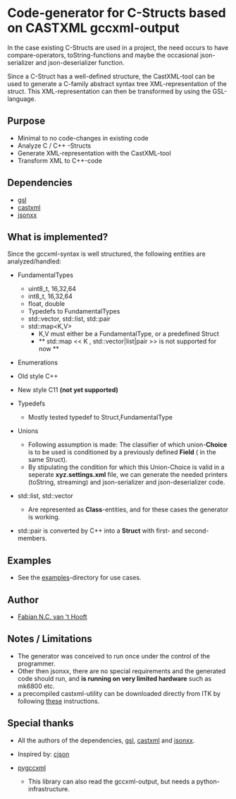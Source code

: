 # Code-generator for C-Structs based on CASTXML gccxml-output

In the case existing C-Structs are used in a project, the need occurs to
have compare-operators, toString-functions and maybe the occasional
json-serializer and json-deserializer function.

Since a C-Struct has a well-defined structure, the CastXML-tool can be used to
generate a C-family abstract syntax tree XML-representation of the struct.
This XML-representation can then be transformed by using the GSL-language.

## Purpose
 - Minimal to no code-changes in existing code
 - Analyze C / C++ -Structs
 - Generate XML-representation with the CastXML-tool
 - Transform XML to C++-code

## Dependencies
 - [gsl](https://github.com/fnchooft/gsl)
 - [castxml](https://github.com/fnchooft/CastXML)
 - [jsonxx](https://github.com/fnchooft/jsonxx)

## What is implemented?
Since the gccxml-syntax is well structured, the following entities are analyzed/handled:

 - FundamentalTypes
   - uint8_t, 16,32,64
   - int8_t, 16,32,64
   - float, double
   - Typedefs to FundamentalTypes
   - std::vector, std::list, std::pair
   - std::map<K,V>
     - K,V must either be a FundamentalType, or a predefined Struct
     - ** std::map  << K , std::vector|list|pair  >> is not supported for now **

 - Enumerations
  - Old style C++
  - New style C11 **(not yet supported)**

- Typedefs
  - Mostly tested typedef to Struct,FundamentalType


- Unions
  - Following assumption is made: The classifier of which union-**Choice** is to be used is conditioned by a previously defined **Field** ( in the same Struct).
  - By stipulating the condition for which this Union-Choice is valid in a seperate **xyz.settings.xml** file, we can generate the needed printers (toString, streaming) and json-serializer and json-deserializer code.

 - std::list, std::vector
   - Are represented as **Class**-entities, and for these cases the generator is working.
 - std::pair is converted by C++ into a **Struct** with first- and second-members.

## Examples
  - See the [examples](examples)-directory for use cases.  

## Author
 - [Fabian N.C. van 't Hooft](fnchooft@gmail.com)

## Notes / Limitations
 - The generator was conceived to run once under the control of the programmer.
 - Other then jsonxx, there are no special requirements and the generated code should run, and **is running on very limited hardware** such as mk6800 etc.
 - a precompiled castxml-utility can be downloaded directly from ITK by following [these](http://pygccxml.readthedocs.io/en/develop/install.html) instructions.


## Special thanks
 - All the authors of the dependencies,  [gsl](https://github.com/fnchooft/gsl), [castxml](https://github.com/fnchooft/CastXML)
 and [jsonxx](https://github.com/fnchooft/jsonxx).
 - Inspired by:
[cjson](https://github.com/fnchooft/cjson)

 - [pygccxml](http://pygccxml.readthedocs.io)
   - This library can also read the gccxml-output, but needs a python-infrastructure.
